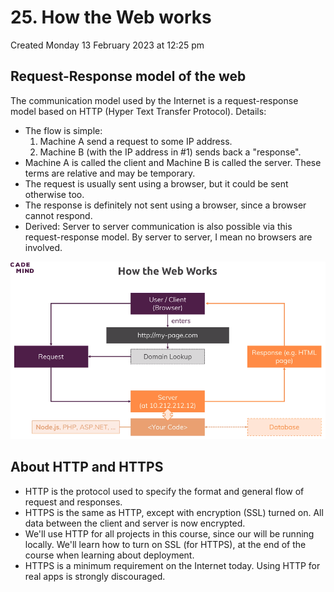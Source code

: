 # 25. How the Web works
Created Monday 13 February 2023 at 12:25 pm

## Request-Response model of the web
The communication model used by the Internet is a request-response model based on HTTP (Hyper Text Transfer Protocol). Details:
- The flow is simple:
	1. Machine A send a request to some IP address.
	2. Machine B (with the IP address in \#1) sends back a "response".
- Machine A is called the client and Machine B is called the server. These terms are relative and may be temporary.
- The request is usually sent using a browser, but it could be sent otherwise too.
- The response is definitely not sent using a browser, since a browser cannot respond.
- Derived: Server to server communication is also possible via this request-response model. By server to server, I mean no browsers are involved.

![](assets/25_How_the_Web_works-image-1.png)


## About HTTP and HTTPS
- HTTP is the protocol used to specify the format and general flow of request and responses.
- HTTPS is the same as HTTP, except with encryption (SSL) turned on. All data between the client and server is now encrypted.
- We'll use HTTP for all projects in this course, since our will be running locally. We'll learn how to turn on SSL (for HTTPS), at the end of the course when learning about deployment.
- HTTPS is a minimum requirement on the Internet today. Using HTTP for real apps is strongly discouraged.
